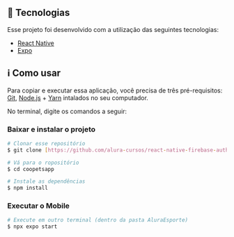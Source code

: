 ## :rocket: Tecnologias

Esse projeto foi desenvolvido com a utilização das seguintes tecnologias:
- [React Native][rn]
- [Expo][expo]

## :information_source: Como usar

Para copiar e executar essa aplicação, você precisa de três pré-requisitos: [Git](https://git-scm.com), [Node.js][nodejs] + [Yarn][yarn] intalados no seu computador.

No terminal, digite os comandos a seguir:

### Baixar e instalar o projeto

```bash
# Clonar esse repositório
$ git clone [https://github.com/alura-cursos/react-native-firebase-authentication.git](https://github.com/guilhelp/Coopets)

# Vá para o ropositório
$ cd coopetsapp

# Instale as dependências
$ npm install
```

### Executar o Mobile

```bash
# Execute em outro terminal (dentro da pasta AluraEsporte)
$ npx expo start
```

[nodejs]: https://nodejs.org/
[expo]: https://docs.expo.dev/
[rn]: https://facebook.github.io/react-native/
[yarn]: https://yarnpkg.com/
